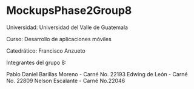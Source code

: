 # MockupsPhase2Group8
Universidad: Universidad del Valle de Guatemala

Curso: Desarrollo de aplicaciones móviles

Catedrático: Francisco Anzueto


Integrantes del grupo 8: 

Pablo Daniel Barillas Moreno - Carné No. 22193
Edwing de León - Carné No. 22809
Nelson Escalante - Carné No.22046

